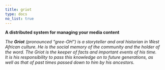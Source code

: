 ```yaml
---
title: griot
type: docs
no_list: true
---
```


**A distributed system for managing your media content**

*The **Griot** (pronounced “gree-OH”) is a storyteller and oral historian*
*in West African culture. He is the social memory of the community and*
*the holder of the word. The Griot is the keeper of facts and important*
*events of his time. It is his responsibility to pass this knowledge on*
*to future generations, as well as that of past times passed down to him*
*by his ancestors.*